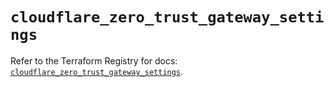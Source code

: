 # `cloudflare_zero_trust_gateway_settings`

Refer to the Terraform Registry for docs: [`cloudflare_zero_trust_gateway_settings`](https://registry.terraform.io/providers/cloudflare/cloudflare/4.52.0/docs/resources/zero_trust_gateway_settings).
